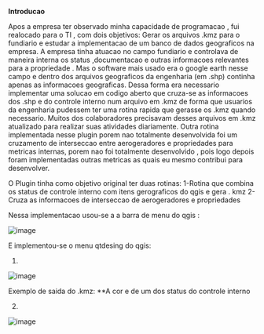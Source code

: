 **Introducao**

  Apos a empresa ter observado minha capacidade de programacao , fui realocado para o TI , com dois objetivos: Gerar os arquivos .kmz para o fundiario e estudar a implementacao de um banco de dados geograficos na empresa.
  A empresa tinha atuacao no campo fundiario e controlava de maneira interna os status ,documentacao e outras informacoes 
relevantes para a propriedade . Mas o software mais usado era o google earth nesse campo e dentro dos arquivos geograficos da engenharia (em .shp) 
continha apenas as informacoes geograficas. Dessa forma era necessario implementar uma solucao em codigo aberto que cruza-se as informacoes dos .shp 
e do controle interno num arquivo em .kmz de forma que usuarios da engenharia pudessem ter uma rotina rapida que gerasse os .kmz quando necessario.
Muitos dos colaboradores precisavam desses arquivos em .kmz atualizado para realizar suas atividades diariamente. 
Outra rotina implementada nesse plugin porem nao totalmente desenvolvida foi um cruzamento de interseccao entre aerogeradores e propriedades para metricas internas,
porem nao foi totalmente desenvolvido , pois logo depois foram implementadas outras metricas as quais eu mesmo contribui para desenvolver.

 O Plugin tinha como objetivo original ter duas rotinas: 
  1-Rotina que combina os status de controle interno com itens gerograficos do qgis e gera . kmz 
  2-Cruza as informacoes de interseccao de aerogeradores e propriedades

Nessa implementacao usou-se a a barra de  menu  do qgis :

![image](https://github.com/alex-cyberpunk/Plugins-QGIS/assets/80361639/cfadcac1-196c-40fb-8705-4c80059e5032)

E implementou-se o menu qtdesing do qgis:

1)

![image](https://github.com/alex-cyberpunk/Plugins-QGIS/assets/80361639/ed5c0420-1c5c-479b-bc45-e2bb1a959f4f)

Exemplo de saida do .kmz:
**A cor e de um dos status do controle interno 

2)

![image](https://github.com/alex-cyberpunk/Plugins-QGIS/assets/80361639/7676fe12-65dc-450c-bb62-340d80c6d730)
